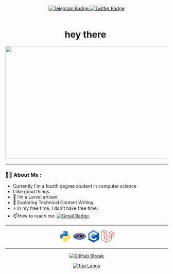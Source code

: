 <div id="header" align="center">
  <img src="https://media.giphy.com/media/Qo2dupDib32rkTY4hX/giphy.gif" alt="">
</div>

<div id="badges" align="center">
<!--  telegram badge  -->
  <a href="https://t.me/Paulkafanda">
    <img src="https://img.shields.io/badge/Telegram-red?style=for-the-badge&logo=telegram&logoColor=white" alt="Telegram Badge"/>
  </a>
  
<!--  twiter badge  -->
  <a href="https://twitter.com/paul_kaf_N">
    <img src="https://img.shields.io/badge/Twitter-blue?style=for-the-badge&logo=twitter&logoColor=white" alt="Twitter Badge"/>
  </a>
  <br>
<!--  view number  -->
  <img src="https://komarev.com/ghpvc/?username=paulkaf84&style=flat-square&color=blue" alt=""/>
</div>

<!-- gif salut -->
<h1 align="center">
  hey there
  <img src="https://media.giphy.com/media/hvRJCLFzcasrR4ia7z/giphy.gif" width="30px" alt=""/>
</h1>

<!-- gif codeur -->
<div align="center">
  <img src="https://media.giphy.com/media/dWesBcTLavkZuG35MI/giphy.gif" width="600" height="350" alt=""/>
</div>

---

### :man_technologist: About Me : 
  - Currently I'm a fourth degree student in computer science
  - I like good things.
- :telescope: I’m a Larvel artisan.
- :seedling: Exploring Technical Content Writing.
- :zap: In my free time, I don't have free time.
- :mailbox:How to reach me: [![Gmail Badge](https://img.shields.io/badge/-ail-blue?style=flat&logo=Gmail&logoColor=white)](mailto:paulkafanda@gmail.com).

---
<div align="center">

  <img src="https://github.com/devicons/devicon/blob/master/icons/python/python-original.svg" alt="Python" height="40" width="40"/>
  <img src="https://github.com/devicons/devicon/blob/master/icons/php/php-original.svg" alt="PHP" height="40" width="40"/>
  <img src="https://github.com/devicons/devicon/blob/master/icons/c/c-original.svg" alt="C" height="40" width="40"/>
  <img src="https://github.com/devicons/devicon/blob/master/icons/laravel/laravel-original.svg" alt="C" height="40" width="40"/>
</div>

---


<div align="center">
  <div>

  [![GitHub Streak](http://github-readme-streak-stats.herokuapp.com?user=paulkaf84&theme=highcontrast&hide_border=true)](https://git.io/streak-stats)

  </div>
  <div>
    
  [![Top Langs](https://github-readme-stats.vercel.app/api/top-langs/?username=paulkaf84&layout=compact&theme=vision-friendly-dark)](https://github.com/anuraghazra/github-readme-stats)
  </div>

</div>

